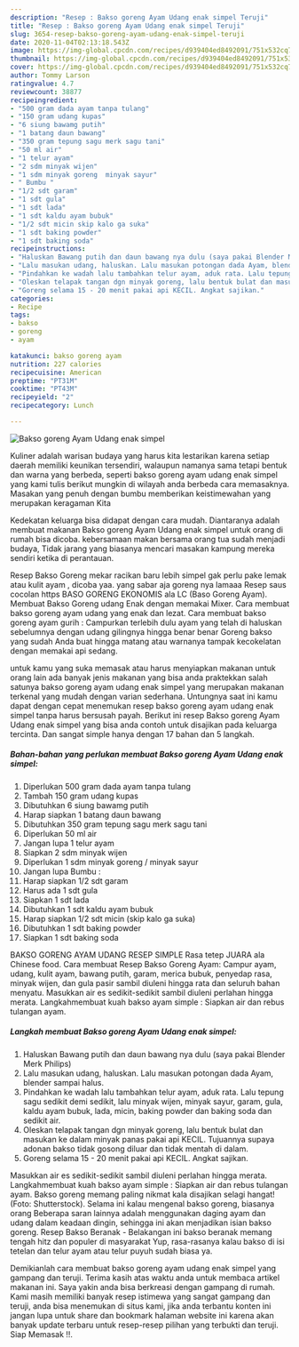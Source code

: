 ```yaml
---
description: "Resep : Bakso goreng Ayam Udang enak simpel Teruji"
title: "Resep : Bakso goreng Ayam Udang enak simpel Teruji"
slug: 3654-resep-bakso-goreng-ayam-udang-enak-simpel-teruji
date: 2020-11-04T02:13:18.543Z
image: https://img-global.cpcdn.com/recipes/d939404ed8492091/751x532cq70/bakso-goreng-ayam-udang-enak-simpel-foto-resep-utama.jpg
thumbnail: https://img-global.cpcdn.com/recipes/d939404ed8492091/751x532cq70/bakso-goreng-ayam-udang-enak-simpel-foto-resep-utama.jpg
cover: https://img-global.cpcdn.com/recipes/d939404ed8492091/751x532cq70/bakso-goreng-ayam-udang-enak-simpel-foto-resep-utama.jpg
author: Tommy Larson
ratingvalue: 4.7
reviewcount: 38877
recipeingredient:
- "500 gram dada ayam tanpa tulang"
- "150 gram udang kupas"
- "6 siung bawamg putih"
- "1 batang daun bawang"
- "350 gram tepung sagu merk sagu tani"
- "50 ml air"
- "1 telur ayam"
- "2 sdm minyak wijen"
- "1 sdm minyak goreng  minyak sayur"
- " Bumbu "
- "1/2 sdt garam"
- "1 sdt gula"
- "1 sdt lada"
- "1 sdt kaldu ayam bubuk"
- "1/2 sdt micin skip kalo ga suka"
- "1 sdt baking powder"
- "1 sdt baking soda"
recipeinstructions:
- "Haluskan Bawang putih dan daun bawang nya dulu (saya pakai Blender Merk Philips)"
- "Lalu masukan udang, haluskan. Lalu masukan potongan dada Ayam, blender sampai halus."
- "Pindahkan ke wadah lalu tambahkan telur ayam, aduk rata. Lalu tepung sagu sedikit demi sedikit, lalu minyak wijen, minyak sayur, garam, gula, kaldu ayam bubuk, lada, micin, baking powder dan baking soda dan sedikit air."
- "Oleskan telapak tangan dgn minyak goreng, lalu bentuk bulat dan masukan ke dalam minyak panas pakai api KECIL. Tujuannya supaya adonan bakso tidak gosong diluar dan tidak mentah di dalam."
- "Goreng selama 15 - 20 menit pakai api KECIL. Angkat sajikan."
categories:
- Recipe
tags:
- bakso
- goreng
- ayam

katakunci: bakso goreng ayam 
nutrition: 227 calories
recipecuisine: American
preptime: "PT31M"
cooktime: "PT43M"
recipeyield: "2"
recipecategory: Lunch

---
```



![Bakso goreng Ayam Udang enak simpel](https://img-global.cpcdn.com/recipes/d939404ed8492091/751x532cq70/bakso-goreng-ayam-udang-enak-simpel-foto-resep-utama.jpg)

Kuliner adalah warisan budaya yang harus kita lestarikan karena setiap daerah memiliki keunikan tersendiri, walaupun namanya sama tetapi bentuk dan warna yang berbeda, seperti bakso goreng ayam udang enak simpel yang kami tulis berikut mungkin di wilayah anda berbeda cara memasaknya. Masakan yang penuh dengan bumbu memberikan keistimewahan yang merupakan keragaman Kita

Kedekatan keluarga bisa didapat dengan cara mudah. Diantaranya adalah membuat makanan Bakso goreng Ayam Udang enak simpel untuk orang di rumah bisa dicoba. kebersamaan makan bersama orang tua sudah menjadi budaya, Tidak jarang yang biasanya mencari masakan kampung mereka sendiri ketika di perantauan.

Resep Bakso Goreng mekar racikan baru lebih simpel gak perlu pake lemak atau kulit ayam , dicoba yaa. yang sabar aja goreng nya lamaaa Resep saus cocolan https BASO GORENG EKONOMIS ala LC (Baso Goreng Ayam). Membuat Bakso Goreng udang Enak dengan memakai Mixer. Cara membuat bakso goreng ayam udang yang enak dan lezat. Cara membuat bakso goreng ayam gurih : Campurkan terlebih dulu ayam yang telah di haluskan sebelumnya dengan udang gilingnya hingga benar benar Goreng bakso yang sudah Anda buat hingga matang atau warnanya tampak kecokelatan dengan memakai api sedang.

untuk kamu yang suka memasak atau harus menyiapkan makanan untuk orang lain ada banyak jenis makanan yang bisa anda praktekkan salah satunya bakso goreng ayam udang enak simpel yang merupakan makanan terkenal yang mudah dengan varian sederhana. Untungnya saat ini kamu dapat dengan cepat menemukan resep bakso goreng ayam udang enak simpel tanpa harus bersusah payah.
Berikut ini resep Bakso goreng Ayam Udang enak simpel yang bisa anda contoh untuk disajikan pada keluarga tercinta. Dan sangat simple hanya dengan 17 bahan dan 5 langkah.


<!--inarticleads1-->

##### Bahan-bahan yang perlukan membuat Bakso goreng Ayam Udang enak simpel:

1. Diperlukan 500 gram dada ayam tanpa tulang
1. Tambah 150 gram udang kupas
1. Dibutuhkan 6 siung bawamg putih
1. Harap siapkan 1 batang daun bawang
1. Dibutuhkan 350 gram tepung sagu merk sagu tani
1. Diperlukan 50 ml air
1. Jangan lupa 1 telur ayam
1. Siapkan 2 sdm minyak wijen
1. Diperlukan 1 sdm minyak goreng / minyak sayur
1. Jangan lupa  Bumbu :
1. Harap siapkan 1/2 sdt garam
1. Harus ada 1 sdt gula
1. Siapkan 1 sdt lada
1. Dibutuhkan 1 sdt kaldu ayam bubuk
1. Harap siapkan 1/2 sdt micin (skip kalo ga suka)
1. Dibutuhkan 1 sdt baking powder
1. Siapkan 1 sdt baking soda


BAKSO GORENG AYAM UDANG RESEP SIMPLE Rasa tetep JUARA ala Chinese food. Cara membuat Resep Bakso Goreng Ayam: Campur ayam, udang, kulit ayam, bawang putih, garam, merica bubuk, penyedap rasa, minyak wijen, dan gula pasir sambil diuleni hingga rata dan seluruh bahan menyatu. Masukkan air es sedikit-sedikit sambil diuleni perlahan hingga merata. Langkahmembuat kuah bakso ayam simple : Siapkan air dan rebus tulangan ayam. 

<!--inarticleads2-->

##### Langkah membuat  Bakso goreng Ayam Udang enak simpel:

1. Haluskan Bawang putih dan daun bawang nya dulu (saya pakai Blender Merk Philips)
1. Lalu masukan udang, haluskan. Lalu masukan potongan dada Ayam, blender sampai halus.
1. Pindahkan ke wadah lalu tambahkan telur ayam, aduk rata. Lalu tepung sagu sedikit demi sedikit, lalu minyak wijen, minyak sayur, garam, gula, kaldu ayam bubuk, lada, micin, baking powder dan baking soda dan sedikit air.
1. Oleskan telapak tangan dgn minyak goreng, lalu bentuk bulat dan masukan ke dalam minyak panas pakai api KECIL. Tujuannya supaya adonan bakso tidak gosong diluar dan tidak mentah di dalam.
1. Goreng selama 15 - 20 menit pakai api KECIL. Angkat sajikan.


Masukkan air es sedikit-sedikit sambil diuleni perlahan hingga merata. Langkahmembuat kuah bakso ayam simple : Siapkan air dan rebus tulangan ayam. Bakso goreng memang paling nikmat kala disajikan selagi hangat! (Foto: Shutterstock). Selama ini kalau mengenal bakso goreng, biasanya orang Beberapa saran lainnya adalah menggunakan daging ayam dan udang dalam keadaan dingin, sehingga ini akan menjadikan isian bakso goreng. Resep Bakso Beranak - Belakangan ini bakso beranak memang tengah hitz dan populer di masyarakat Yup, rasa-rasanya kalau bakso di isi tetelan dan telur ayam atau telur puyuh sudah biasa ya. 

Demikianlah cara membuat bakso goreng ayam udang enak simpel yang gampang dan teruji. Terima kasih atas waktu anda untuk membaca artikel makanan ini. Saya yakin anda bisa berkreasi dengan gampang di rumah. Kami masih memiliki banyak resep istimewa yang sangat gampang dan teruji, anda bisa menemukan di situs kami, jika anda terbantu konten ini jangan lupa untuk share dan bookmark halaman website ini karena akan banyak update terbaru untuk resep-resep pilihan yang terbukti dan teruji. Siap Memasak !!. 
